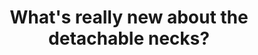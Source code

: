 ---
title: What's really new about the detachable necks?
articles:
    - construction
    - history
---